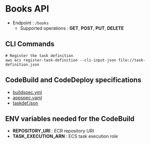 # Books API

- Endpoint : `/books`
  - Supported operations : **GET**, **POST**, **PUT**, **DELETE**

## CLI Commands

```
# Register the task definition
aws ecs register-task-definition --cli-input-json file://task-definition.json
```

## CodeBuild and CodeDeploy specifications
* [buildspec.yml](buildspec.yml)
* [appspec.yaml](appspec.yaml)
* [taskdef.json](taskdef.json)

## ENV variables needed for the CodeBuild
* **REPOSITORY_URI** : ECR repository URI
* **TASK_EXECUTION_ARN** : ECS task execution role
